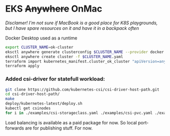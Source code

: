 # EKS ~~Anywhere~~ OnMac

_Disclamer! I'm not sure if MacBook is a good place for K8S playgrounds, but I have spare resources on it and have it in a backpack often_

Docker Desktop used as a runtime

```bash
export CLUSTER_NAME=ok-cluster
eksctl anywhere generate clusterconfig $CLUSTER_NAME --provider docker > $CLUSTER_NAME.yaml
eksctl anywhere create cluster -f $CLUSTER_NAME.yaml
terraform import kubernetes_manifest.cluster_ok_cluster "apiVersion=anywhere.eks.amazonaws.com/v1alpha1,kind=Cluster,namespace=default,name=ok-cluster"
terraform apply
```

### Added csi-driver for statefull workload:

```bash
git clone https://github.com/kubernetes-csi/csi-driver-host-path.git
cd csi-driver-host-path/
make
deploy/kubernetes-latest/deploy.sh
kubectl get csinodes
for i in ./examples/csi-storageclass.yaml ./examples/csi-pvc.yaml ./examples/csi-app.yaml; do kubectl apply -f $i; done
````

Load balancing is available as a paid package for now. So local port-forwards are for publishing stuff. For now.